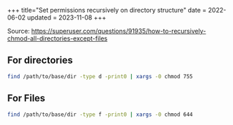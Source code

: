 +++
title="Set permissions recursively on directory structure"
date = 2022-06-02
updated = 2023-11-08
+++

Source: <https://superuser.com/questions/91935/how-to-recursively-chmod-all-directories-except-files>

## For directories

```sh
find /path/to/base/dir -type d -print0 | xargs -0 chmod 755
```

## For Files

```sh
find /path/to/base/dir -type f -print0 | xargs -0 chmod 644
```

